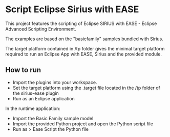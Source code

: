 # Script Eclipse Sirius with EASE

This project features the scripting of Eclipse SIRIUS with EASE - Eclipse Advanced Scripting Environment. 

The examples are based on the "basicfamily" samples bundled with Sirius. 

The target platform contained in /tp folder gives the minimal target platform required to run an Eclipse App with EASE, Sirius and the provided module. 

## How to run 

- Import the plugins into your workspace.
- Set the target platform using the .target file located in the /tp folder of the sirius-ease plugin
- Run as an Eclipse application

In the runtime application:
 
- Import the Basic Family sample model
- Import the provided Python project and open the Python script file
- Run as > Ease Script the Python file
